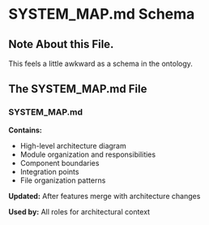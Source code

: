 # SYSTEM_MAP.md Schema

## Note About this File.

This feels a little awkward as a schema in the ontology.

## The SYSTEM_MAP.md File

### SYSTEM_MAP.md

**Contains:**
- High-level architecture diagram
- Module organization and responsibilities
- Component boundaries
- Integration points
- File organization patterns

**Updated:** After features merge with architecture changes

**Used by:** All roles for architectural context
